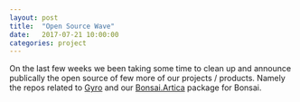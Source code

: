```yaml
---
layout: post
title:  "Open Source Wave"
date:   2017-07-21 10:00:00
categories: project
---
```


On the last few weeks we been taking some time to clean up and announce publically the open source of few more of our projects / products. Namely the repos related to <a href="https://bitbucket.org/account/user/artica/projects/GYRO">Gyro</a> and our <a href="https://bitbucket.org/account/user/artica/projects/BA">Bonsai.Artica</a> package for Bonsai.
